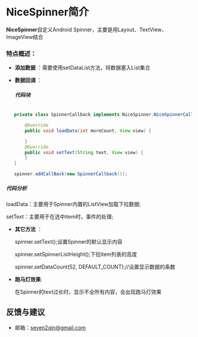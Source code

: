 # NiceSpinner简介


**NiceSpinner**自定义Android Spinner，主要是用Layout、TextView、ImageView结合
### 特点概述：
- **添加数据** ：需要使用setDataList方法，将数据塞入List集合
- **数据回调** ：

  ##### 代码块
```java

   private class SpinnerCallback implements NiceSpinner.NiceSpinnerCallBack {

       @Override
       public void loadData(int moreCount, View view) {

       }
       @Override
       public void setText(String text, View view) {
       }
   }

   spinner.addCallBack(new SpinnerCallback());
```

  ##### 代码分析
   loadData：主要用于Spinner内置的ListView加载下拉数据;

   setText：主要用于在选中item时，事件的处理;
- **其它方法** ：

   spinner.setText();设置Spinner的默认显示内容

   spinner.setSpinnerListHeight();下拉item列表的高度

   spinner.setDataCount(52, DEFAULT_COUNT);//设置显示数据的条数


 - **跑马灯效果**:

   在Spinner的text过长时，显示不全所有内容，会出现跑马灯效果

## 反馈与建议
- 邮箱：<seven2qin@gmail.com>
